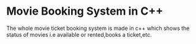 # Movie Booking System in C++
The whole movie ticket booking system is made in c++ which shows the status of movies i.e available or rented,books a ticket,etc.
